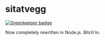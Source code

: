 sitatvegg
=========

[![Greenkeeper badge](https://badges.greenkeeper.io/cobraz/sitatvegg.svg)](https://greenkeeper.io/)

Now completely rewritten in Node.js. Bitch'in.